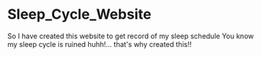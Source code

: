 # Sleep_Cycle_Website
So I have created this website to get record of my sleep schedule
You know my sleep cycle is ruined huhh!... that's why created this!!
